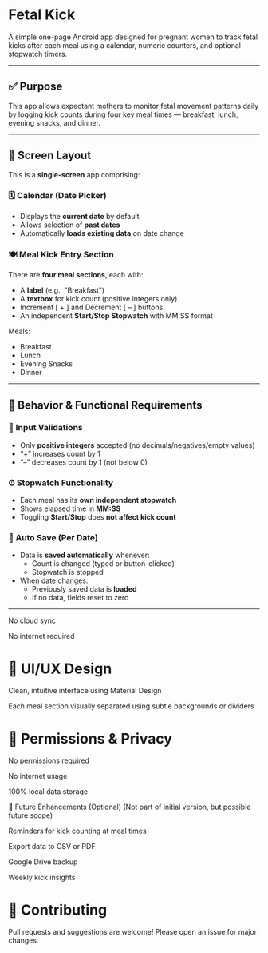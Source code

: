 # ﻿Fetal Kick

A simple one-page Android app designed for pregnant women to track fetal kicks after each meal using a calendar, numeric counters, and optional stopwatch timers.

---

## ✅ Purpose

This app allows expectant mothers to monitor fetal movement patterns daily by logging kick counts during four key meal times — breakfast, lunch, evening snacks, and dinner.

---

## 🧱 Screen Layout

This is a **single-screen** app comprising:

### 🗓️ Calendar (Date Picker)

- Displays the **current date** by default  
- Allows selection of **past dates**
- Automatically **loads existing data** on date change

### 🍽️ Meal Kick Entry Section

There are **four meal sections**, each with:
- A **label** (e.g., "Breakfast")
- A **textbox** for kick count (positive integers only)
- Increment [ + ] and Decrement [ – ] buttons
- An independent **Start/Stop Stopwatch** with MM:SS format

Meals:
- Breakfast
- Lunch
- Evening Snacks
- Dinner

---

## 🧠 Behavior & Functional Requirements

### 🧾 Input Validations
- Only **positive integers** accepted (no decimals/negatives/empty values)
- “+” increases count by 1  
- “–” decreases count by 1 (not below 0)

### ⏱ Stopwatch Functionality
- Each meal has its **own independent stopwatch**
- Shows elapsed time in **MM:SS**
- Toggling **Start/Stop** does **not affect kick count**

### 💾 Auto Save (Per Date)
- Data is **saved automatically** whenever:
  - Count is changed (typed or button-clicked)
  - Stopwatch is stopped
- When date changes:
  - Previously saved data is **loaded**
  - If no data, fields reset to zero

---

No cloud sync

No internet required

# 🎨 UI/UX Design
Clean, intuitive interface using Material Design

Each meal section visually separated using subtle backgrounds or dividers

# 🔐 Permissions & Privacy
No permissions required

No internet usage

100% local data storage

🚀 Future Enhancements (Optional)
(Not part of initial version, but possible future scope)

Reminders for kick counting at meal times

Export data to CSV or PDF

Google Drive backup

Weekly kick insights

# 🤝 Contributing
Pull requests and suggestions are welcome! Please open an issue for major changes.
